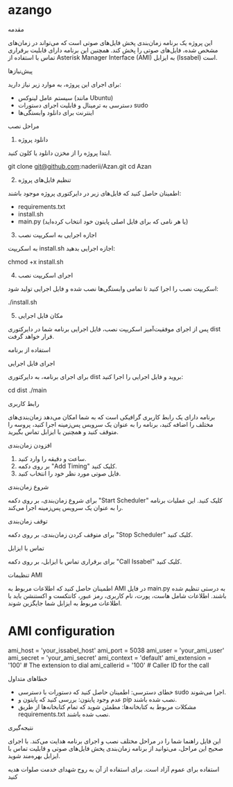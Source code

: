 # azango

مقدمه

این پروژه یک برنامه زمان‌بندی پخش فایل‌های صوتی است که می‌تواند در زمان‌های مشخص شده، فایل‌های صوتی را پخش کند. همچنین این برنامه دارای قابلیت برقراری تماس با استفاده از Asterisk Manager Interface (AMI) به ایزابل (Issabel) است.

پیش‌نیازها

برای اجرای این پروژه، به موارد زیر نیاز دارید:
- سیستم عامل لینوکس (مانند Ubuntu)
- دسترسی به ترمینال و قابلیت اجرای دستورات sudo
- اینترنت برای دانلود وابستگی‌ها

مراحل نصب

1. دانلود پروژه

ابتدا پروژه را از مخزن دانلود یا کلون کنید.

git clone git@github.com:naderii/Azan.git
cd Azan

2. تنظیم فایل‌های پروژه

اطمینان حاصل کنید که فایل‌های زیر در دایرکتوری پروژه موجود باشند:
- requirements.txt
- install.sh
- main.py (یا هر نامی که برای فایل اصلی پایتون خود انتخاب کرده‌اید)

3. اجازه اجرایی به اسکریپت نصب

به اسکریپت install.sh اجازه اجرایی بدهید:

chmod +x install.sh

4. اجرای اسکریپت نصب

اسکریپت نصب را اجرا کنید تا تمامی وابستگی‌ها نصب شده و فایل اجرایی تولید شود:

./install.sh

5. مکان فایل اجرایی

پس از اجرای موفقیت‌آمیز اسکریپت نصب، فایل اجرایی برنامه شما در دایرکتوری dist قرار خواهد گرفت.

استفاده از برنامه

اجرای فایل اجرایی

برای اجرای برنامه، به دایرکتوری dist بروید و فایل اجرایی را اجرا کنید:

cd dist
./main

رابط کاربری

برنامه دارای یک رابط کاربری گرافیکی است که به شما امکان می‌دهد زمان‌بندی‌های مختلف را اضافه کنید، برنامه را به عنوان یک سرویس پس‌زمینه اجرا کنید، پروسه را متوقف کنید و همچنین با ایزابل تماس بگیرید.

افزودن زمان‌بندی

1. ساعت و دقیقه را وارد کنید.
2. بر روی دکمه "Add Timing" کلیک کنید.
3. فایل صوتی مورد نظر خود را انتخاب کنید.

شروع زمان‌بندی

برای شروع زمان‌بندی، بر روی دکمه "Start Scheduler" کلیک کنید. این عملیات برنامه را به عنوان یک سرویس پس‌زمینه اجرا می‌کند.

توقف زمان‌بندی

برای متوقف کردن زمان‌بندی، بر روی دکمه "Stop Scheduler" کلیک کنید.

تماس با ایزابل

برای برقراری تماس با ایزابل، بر روی دکمه "Call Issabel" کلیک کنید.

تنظیمات AMI

اطمینان حاصل کنید که اطلاعات مربوط به AMI در فایل main.py به درستی تنظیم شده باشند. اطلاعات شامل هاست، پورت، نام کاربری، رمز عبور، کانتکست و اکستنشن باید با اطلاعات مربوط به ایزابل شما جایگزین شوند.

# AMI configuration
ami_host = 'your_issabel_host'
ami_port = 5038
ami_user = 'your_ami_user'
ami_secret = 'your_ami_secret'
ami_context = 'default'
ami_extension = '100'  # The extension to dial
ami_callerid = '100'  # Caller ID for the call

خطاهای متداول

- خطای دسترسی: اطمینان حاصل کنید که دستورات با دسترسی sudo اجرا می‌شوند.
- عدم وجود پایتون: بررسی کنید که پایتون و pip نصب شده باشند.
- مشکلات مربوط به کتابخانه‌ها: مطمئن شوید که تمام کتابخانه‌ها از طریق requirements.txt نصب شده باشند.

نتیجه‌گیری

این فایل راهنما شما را در مراحل مختلف نصب و اجرای برنامه هدایت می‌کند. با اجرای صحیح این مراحل، می‌توانید از برنامه زمان‌بندی پخش فایل‌های صوتی و قابلیت تماس با ایزابل بهره‌مند شوید.


استفاده برای عموم آزاد است.
برای استفاده از آن به روح شهدای خدمت صلوات هدیه کنید
